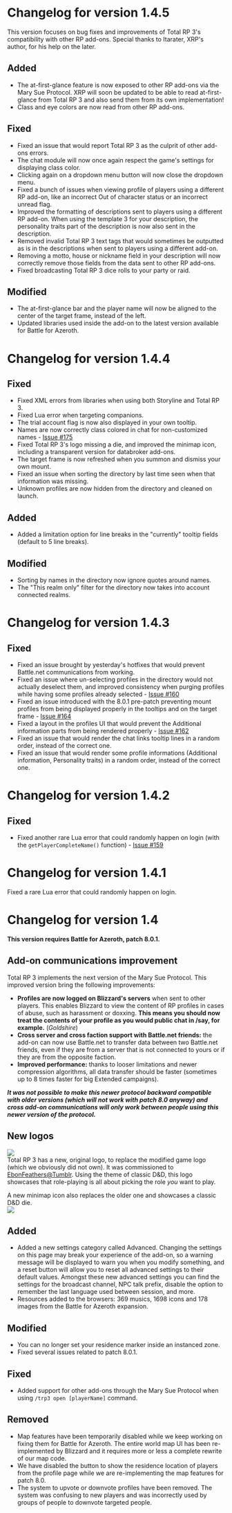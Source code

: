 # Changelog for version 1.4.5

This version focuses on bug fixes and improvements of Total RP 3's compatibility with other RP add-ons. Special thanks to Itarater, XRP's author, for his help on the later.

## Added

- The at-first-glance feature is now exposed to other RP add-ons via the Mary Sue Protocol. XRP will soon be updated to be able to read at-first-glance from Total RP 3 and also send them from its own implementation!
- Class and eye colors are now read from other RP add-ons.

## Fixed

- Fixed an issue that would report Total RP 3 as the culprit of other add-ons errors.
- The chat module will now once again respect the game's settings for displaying class color.
- Clicking again on a dropdown menu button will now close the dropdown menu.
- Fixed a bunch of issues when viewing profile of players using a different RP add-on, like an incorrect Out of character status or an incorrect unread flag.
- Improved the formatting of descriptions sent to players using a different RP add-on. When using the template 3 for your description, the personality traits part of the description is now also sent in the description.
- Removed invalid Total RP 3 text tags that would sometimes be outputted as is in the descriptions when sent to players using a different add-on.
- Removing a motto, house or nickname field in your description will now correctly remove those fields from the data sent to other RP add-ons.
- Fixed broadcasting Total RP 3 dice rolls to your party or raid.


## Modified

- The at-first-glance bar and the player name will now be aligned to the center of the target frame, instead of the left.
- Updated libraries used inside the add-on to the latest version available for Battle for Azeroth.

# Changelog for version 1.4.4

## Fixed

- Fixed XML errors from libraries when using both Storyline and Total RP 3.
- Fixed Lua error when targeting companions.
- The trial account flag is now also displayed in your own tooltip.
- Names are now correctly class colored in chat for non-customized names - [Issue #175](https://github.com/Ellypse/Total-RP-3/issues/175)
- Fixed Total RP 3's logo missing a die, and improved the minimap icon, including a transparent version for databroker add-ons.
- The target frame is now refreshed when you summon and dismiss your own mount.
- Fixed an issue when sorting the directory by last time seen when that information was missing.
- Unknown profiles are now hidden from the directory and cleaned on launch.

## Added

- Added a limitation option for line breaks in the "currently" tooltip fields (default to 5 line breaks).

## Modified

- Sorting by names in the directory now ignore quotes around names.
- The "This realm only" filter for the directory now takes into account connected realms.

# Changelog for version 1.4.3

## Fixed

- Fixed an issue brought by yesterday's hotfixes that would prevent Battle.net communications from working.
- Fixed an issue where un-selecting profiles in the directory would not actually deselect them, and improved consistency when purging profiles while having some profiles already selected - [Issue #160](https://github.com/Ellypse/Total-RP-3/issues/160)
- Fixed an issue introduced with the 8.0.1 pre-patch preventing mount profiles from being displayed properly in the tooltips and on the target frame - [Issue #164](https://github.com/Ellypse/Total-RP-3/issues/164)
- Fixed a layout in the profiles UI that would prevent the Additional information parts from being rendered properly - [Issue #162](https://github.com/Ellypse/Total-RP-3/issues/162)
- Fixed an issue that would render the chat links tooltip lines in a random order, instead of the correct one.
- Fixed an issue that would render some profile informations (Additional information, Personality traits) in a random order, instead of the correct one.


# Changelog for version 1.4.2

## Fixed

- Fixed another rare Lua error that could randomly happen on login (with the `getPlayerCompleteName()` function) - [Issue #159](https://github.com/Ellypse/Total-RP-3/issues/159)

# Changelog for version 1.4.1

Fixed a rare Lua error that could randomly happen on login.

# Changelog for version 1.4

**This version requires Battle for Azeroth, patch 8.0.1.**

## Add-on communications improvement
 
 Total RP 3 implements the next version of the Mary Sue Protocol. This improved version bring the following improvements:
 
- **Profiles are now logged on Blizzard's servers** when sent to other players. This enables Blizzard to view the content of RP profiles in cases of abuse, such as harassment or doxxing. **This means you should now treat the contents of your profile as you would public chat in /say, for example.** (_Goldshire_)
- **Cross server and cross faction support with Battle.net friends:** the add-on can now use Battle.net to transfer data between two Battle.net friends, even if they are from a server that is not connected to yours or if they are from the opposite faction.
- **Improved performance:** thanks to looser limitations and newer compression algorithms, all data transfer should be faster (sometimes up to 8 times faster for big Extended campaigns).
 
 **_It was not possible to make this newer protocol backward compatible with older versions (which will not work with patch 8.0 anyway) and cross add-on communications will only work between people using this newer version of the protocol._**

## New logos

![](http://totalrp3.info/documentation/TRP3_Logo_small.png)  
Total RP 3 has a new, original logo, to replace the modified game logo (which we obviously did not own). It was commissioned to [EbonFeathers@Tumblr](https://ebonfeathers.tumblr.com/). Using the theme of classic D&D, this logo showcases that role-playing is all about picking the role _you_ want to play.


A new minimap icon also replaces the older one and showcases a classic D&D die.  
![](https://www.dropbox.com/s/ri35tugtkj0g2c7/trp_icon.png?raw=1)

## Added

- Added a new settings category called Advanced. Changing the settings on this page may break your experience of the add-on, so a warning message will be displayed to warn you when you modify something, and a reset button will allow you to reset all advanced settings to their default values. Amongst these new advanced settings you can find the settings for the broadcast channel, NPC talk prefix, disable the option to remember the last language used between session, and more.
- Resources added to the browsers: 369 musics, 1698 icons and 178 images from the Battle for Azeroth expansion.

## Modified

- You can no longer set your residence marker inside an instanced zone.
- Fixed several issues related to patch 8.0.1.

## Fixed

- Added support for other add-ons through the Mary Sue Protocol when using `/trp3 open [playerName]` command.

## Removed

- Map features have been temporarily disabled while we keep working on fixing them for Battle for Azeroth. The entire world map UI has been re-implemented by Blizzard and it requires more or less a complete rewrite of our map code.
- We have disabled the button to show the residence location of players from the profile page while we are re-implementing the map features for patch 8.0.
- The system to upvote or downvote profiles have been removed. The system was confusing to new players and was incorrectly used by groups of people to downvote targeted people.
